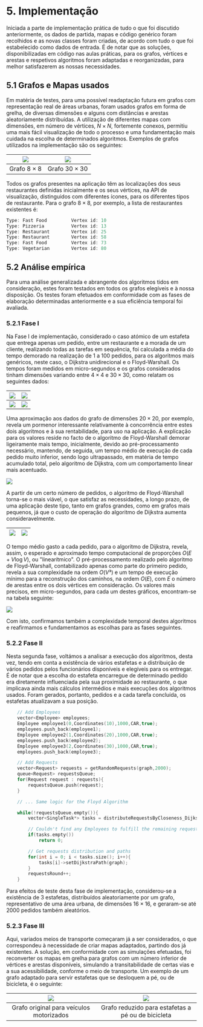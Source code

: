 # 5. Implementação

Iniciada a parte de implementação prática de tudo o que foi discutido anteriormente, os dados de partida, mapas e código genérico foram recolhidos e as novas classes foram criadas, de acordo com tudo o que foi estabelecido como dados de entrada. É de notar que as soluções, disponibilizadas em código nas aulas práticas, para os grafos, vértices e arestas e respetivos algoritmos foram adaptadas e reorganizadas, para melhor satisfazerem as nossas necessidades.

## 5.1 Grafos e Mapas usados

Em matéria de testes, para uma possível readaptação futura em grafos com representação real de áreas urbanas, foram usados grafos em forma de grelha, de diversas dimensões e alguns com distâncias e arestas aleatoriamente distribuídas. A utilização de diferentes mapas com dimensões, em número de vértices, $N \times N$, fortemente conexos, permitiu uma mais fácil visualização de todo o processo e uma fundamentação mais cuidada na escolha de determinados algoritmos. Exemplos de grafos utilizados na implementação são os seguintes:


![](../logs/8x8-graph.png)  |  ![](../logs/30x30-graph.png)
:-------------------------:|:-------------------------:
Grafo $8 \times 8$ | Grafo $30 \times 30$

Todos os grafos presentes na aplicação têm as localizações dos seus restaurantes definidas inicialmente e os seus vértices, na API de visualização, distinguidos com diferentes ícones, para os diferentes tipos de restaurante. Para o grafo $8 \times 8$, por exemplo, a lista de restaurantes existentes é:
```cpp
Type: Fast Food         Vertex id: 10
Type: Pizzeria          Vertex id: 13
Type: Restaurant        Vertex id: 25
Type: Restaurant        Vertex id: 58
Type: Fast Food         Vertex id: 73
Type: Vegetarian        Vertex id: 80
```

## 5.2 Análise empírica

Para uma análise generalizada e abrangente dos algoritmos tidos em consideração, estes foram testados em todos os grafos elegíveis e à nossa disposição. Os testes foram efetuados em conformidade com as fases de elaboração determinadas anteriormente e a sua eficiência temporal foi avaliada.

### 5.2.1 Fase I

Na Fase I de implementação, considerado o caso atómico de um estafeta que entrega apenas um pedido, entre um restaurante e a morada de um cliente, realizando todas as tarefas em sequência, foi calculada a média do tempo demorado na realização de 1 a 100 pedidos, para os algoritmos mais genéricos, neste caso, o Dijkstra unidirecional e o Floyd-Warshall. Os tempos foram medidos em micro-segundos e os grafos considerados tinham dimensões variando entre $4 \times 4$ e $30 \times 30$, como relatam os seguintes dados:


![](../logs/phase1/4x4_all.png)  |  ![](../logs/phase1/16x16_all.png)
:-------------------------:|:-------------------------:
![](../logs/phase1/20x20_all.png)  |  ![](../logs/phase1/30x30_all.png)

Uma aproximação aos dados do grafo de dimensões $20 \times 20$, por exemplo, revela um pormenor interessante relativamente à concorrência entre estes dois algoritmos e à sua rentabilidade, para uso na aplicação. A explicação para os valores reside no facto de o algoritmo de Floyd-Warshall demorar ligeiramente mais tempo, inicialmente, devido ao pré-processamento necessário, mantendo, de seguida, um tempo médio de execução de cada pedido muito inferior, sendo logo ultrapassado, em matéria de tempo acumulado total, pelo algoritmo de Dijkstra, com um comportamento linear mais acentuado.

![](../logs/phase1/20x20_head.png)

A partir de um certo número de pedidos, o algoritmo de Floyd-Warshall torna-se o mais viável, o que satisfaz as necessidades, a longo prazo, de uma aplicação deste tipo, tanto em grafos grandes, como em grafos mais pequenos, já que o custo de operação do algoritmo de Dijkstra aumenta consideravelmente.

![](../logs/phase1/DijkstraG.png)  |  ![](../logs/phase1/FloydG.png)
:-------------------------:|:-------------------------:

O tempo médio gasto a cada pedido, para o algoritmo de Dijkstra, revela, assim, o esperado e aproximado tempo computacional de proporções $O(E + V \log V )$, ou "linearítmico". O pré-processamento realizado pelo algoritmo de Floyd-Warshall, contabilizado apenas como parte do primeiro pedido, revela a sua complexidade na ordem $O(V³)$ e um tempo de execução mínimo para a reconstrução dos caminhos, na ordem $O(E)$, com $E$ o número de arestas entre os dois vértices em consideração. Os valores mais precisos, em micro-segundos, para cada um destes gráficos, encontram-se na tabela seguinte:

![](../logs/phase1/table.png)

Com isto, confirmamos também a complexidade temporal destes algoritmos e reafirmamos e fundamentamos as escolhas para as fases seguintes.

### 5.2.2 Fase II

Nesta segunda fase, voltámos a analisar a execução dos algoritmos, desta vez, tendo em conta a existência de vários estafetas e a distribuição de vários pedidos pelos funcionários disponíveis e elegíveis para os entregar. É de notar que a escolha do estafeta encarregue de determinado pedido era diretamente influenciada pela sua proximidade ao restaurante, o que implicava ainda mais cálculos intermédios e mais execuções dos algoritmos usados. Foram gerados, portanto, pedidos e a cada tarefa concluída, os estafetas atualizavam a sua posição. 

```cpp
    // Add Employees
    vector<Employee> employees;
    Employee employee1(0,Coordinates(10),1000,CAR,true);
    employees.push_back(employee1);
    Employee employee2(1,Coordinates(20),1000,CAR,true);
    employees.push_back(employee2);
    Employee employee3(2,Coordinates(30),1000,CAR,true);
    employees.push_back(employee3);

    // Add Requests
    vector<Request> requests = getRandomRequests(graph,2000);
    queue<Request> requestsQueue;
    for(Request request : requests){
        requestsQueue.push(request);
    }

    // ... Same logic for the Floyd Algorithm

    while(!requestsQueue.empty()){
        vector<SingleTask*> tasks = distributeRequestsByCloseness_Dijkstra(graph, requestsQueue, employees);

        // Couldn't find any Employees to fulfill the remaining requests
        if(tasks.empty())
            return 0;

        // Get requests distribution and paths
        for(int i = 0; i < tasks.size(); i++){
            tasks[i]->setDijkstraPath(graph);
        }
        requestsRound++;
    }
```

Para efeitos de teste desta fase de implementação, considerou-se a existência de 3 estafetas, distribuídos aleatoriamente por um grafo, representativo de uma área urbana, de dimensões $16 \times 16$, e geraram-se até 2000 pedidos também aleatórios.

### 5.2.3 Fase III

Aqui, variados meios de transporte começaram já a ser considerados, o que correspondeu à necessidade de criar mapas adaptados, partindo dos já existentes. A solução, em conformidade com as simulações efetuadas, foi reconverter os mapas em grelha para grafos com um número inferior de vértices e arestas disponíveis, simulando a transitabilidade de certas vias e a sua acessibilidade, conforme o meio de transporte. Um exemplo de um grafo adaptado para servir estafetas que se desloquem a pé, ou de bicicleta, é o seguinte:

![](../logs/phase3/16x16-original.png)  |  ![](../logs/phase3/16x16-bike.png)
:-------------------------:|:-------------------------:
Grafo original para veículos motorizados | Grafo reduzido para estafetas a pé ou de bicicleta

